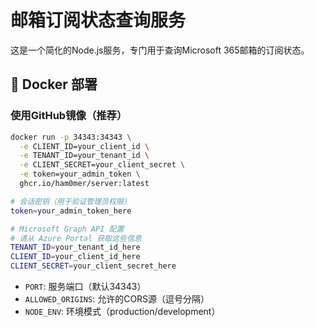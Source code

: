 # 邮箱订阅状态查询服务

这是一个简化的Node.js服务，专门用于查询Microsoft 365邮箱的订阅状态。

## 🐳 Docker 部署

### 使用GitHub镜像（推荐）

```bash
docker run -p 34343:34343 \
  -e CLIENT_ID=your_client_id \
  -e TENANT_ID=your_tenant_id \
  -e CLIENT_SECRET=your_client_secret \
  -e token=your_admin_token \
  ghcr.io/ham0mer/server:latest
```

```bash
# 会话密钥（用于验证管理员权限）
token=your_admin_token_here

# Microsoft Graph API 配置
# 请从 Azure Portal 获取这些信息
TENANT_ID=your_tenant_id_here
CLIENT_ID=your_client_id_here
CLIENT_SECRET=your_client_secret_here
```
- `PORT`: 服务端口（默认34343）
- `ALLOWED_ORIGINS`: 允许的CORS源（逗号分隔）
- `NODE_ENV`: 环境模式（production/development）
